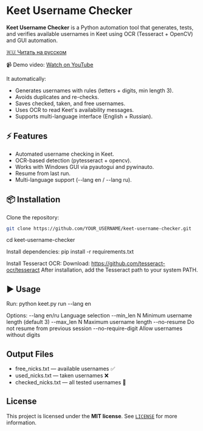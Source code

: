 # Keet Username Checker

**Keet Username Checker** is a Python automation tool that generates, tests, and verifies available usernames in Keet using OCR (Tesseract + OpenCV) and GUI automation.

[🇷🇺 Читать на русском](./README_RU.md)

📹 Demo video: [Watch on YouTube](https://www.youtube.com/watch?v=xmpNrbXmt4k)

It automatically:
- Generates usernames with rules (letters + digits, min length 3).
- Avoids duplicates and re-checks.
- Saves checked, taken, and free usernames.
- Uses OCR to read Keet's availability messages.
- Supports multi-language interface (English + Russian).

## ⚡ Features
- Automated username checking in Keet.
- OCR-based detection (pytesseract + opencv).
- Works with Windows GUI via pyautogui and pywinauto.
- Resume from last run.
- Multi-language support (--lang en / --lang ru).

## 📦 Installation
Clone the repository:
```bash
git clone https://github.com/YOUR_USERNAME/keet-username-checker.git
```
cd keet-username-checker

Install dependencies:
pip install -r requirements.txt

Install Tesseract OCR:
Download: https://github.com/tesseract-ocr/tesseract
After installation, add the Tesseract path to your system PATH.

## ▶️ Usage
Run:
python keet.py run --lang en

Options:
--lang en/ru        Language selection
--min_len N         Minimum username length (default 3)
--max_len N         Maximum username length
--no-resume         Do not resume from previous session
--no-require-digit  Allow usernames without digits

## Output Files
- free_nicks.txt — available usernames ✅
- used_nicks.txt — taken usernames ❌
- checked_nicks.txt — all tested usernames 📝

## License
This project is licensed under the **MIT license**. See [`LICENSE`](./LICENSE) for more information.
